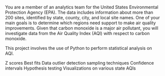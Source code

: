 You are a member of an analytics team for the United States Environmental Protection Agency (EPA). The data includes information about more than 200 sites, identified by state, county, city, and local site names. One of your main goals is to determine which regions need support to make air quality improvements. Given that carbon monoxide is a major air pollutant, you will investigate data from the Air Quality Index (AQI) with respect to carbon monoxide.

This project involves the use of Python to perform statistical analysis on AQI.

Z scores
Best fits Data
outlier detection
sampling techniques
Confidence intervals
Hypothesis testing
Visualizations on various state AQIs

